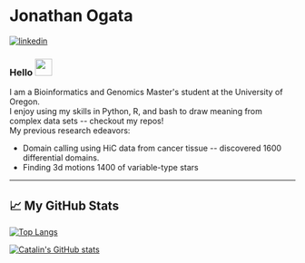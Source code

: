 # Jonathan Ogata

[![linkedin](https://img.shields.io/badge/LinkedIn-0077B5?style=for-the-badge&logo=linkedin&logoColor=white)](https://www.linkedin.com/in/jonathan-ogata/)


### Hello <img src="https://raw.githubusercontent.com/MartinHeinz/MartinHeinz/master/wave.gif" width="30px">

I am a Bioinformatics and Genomics Master's student at the University of Oregon. \
I enjoy using my skills in Python, R, and bash to draw meaning from complex data sets -- checkout my repos! \
My previous research edeavors: 

* Domain calling using HiC data from cancer tissue -- discovered 1600 differential domains.
* Finding 3d motions 1400 of variable-type stars

---

## &#x1f4c8; My GitHub Stats

[![Top Langs](https://github-readme-stats.vercel.app/api/top-langs/?username=The-Hungry-Caterpillar&hide=java,html,css&theme=dracula)](https://github.com/anuraghazra/github-readme-stats)

[![Catalin's GitHub stats](https://github-readme-stats.vercel.app/api?username=The-Hungry-Caterpillar&theme=dracula)](https://github.com/anuraghazra/github-readme-stats)
